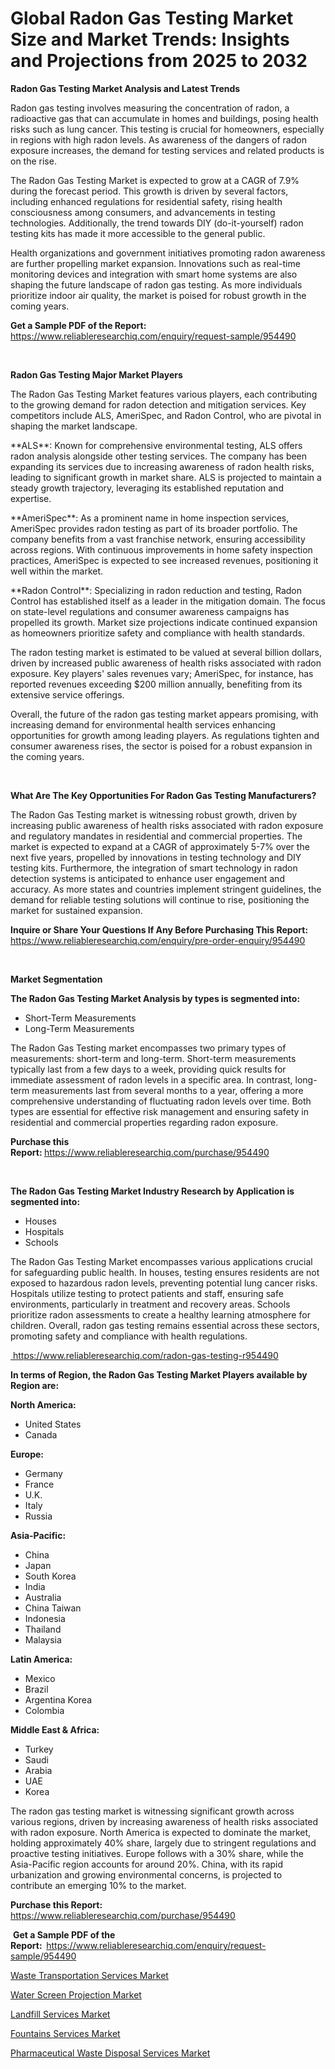 <p><h1>Global Radon Gas Testing Market Size and Market Trends: Insights and Projections from 2025 to 2032</h1></p><p><strong>Radon Gas Testing Market Analysis and Latest Trends</strong></p>
<p><p>Radon gas testing involves measuring the concentration of radon, a radioactive gas that can accumulate in homes and buildings, posing health risks such as lung cancer. This testing is crucial for homeowners, especially in regions with high radon levels. As awareness of the dangers of radon exposure increases, the demand for testing services and related products is on the rise. </p><p>The Radon Gas Testing Market is expected to grow at a CAGR of 7.9% during the forecast period. This growth is driven by several factors, including enhanced regulations for residential safety, rising health consciousness among consumers, and advancements in testing technologies. Additionally, the trend towards DIY (do-it-yourself) radon testing kits has made it more accessible to the general public. </p><p>Health organizations and government initiatives promoting radon awareness are further propelling market expansion. Innovations such as real-time monitoring devices and integration with smart home systems are also shaping the future landscape of radon gas testing. As more individuals prioritize indoor air quality, the market is poised for robust growth in the coming years.</p></p>
<p><strong>Get a Sample PDF of the Report:&nbsp;</strong> <a href="https://www.reliableresearchiq.com/enquiry/request-sample/954490?utm_campaign=1870&utm_medium=2&utm_source=Github&utm_content=ia&utm_term=07032025&utm_id=radon-gas-testing">https://www.reliableresearchiq.com/enquiry/request-sample/954490</a></p>
<p>&nbsp;</p>
<p><strong>Radon Gas Testing Major Market Players</strong></p>
<p><p>The Radon Gas Testing Market features various players, each contributing to the growing demand for radon detection and mitigation services. Key competitors include ALS, AmeriSpec, and Radon Control, who are pivotal in shaping the market landscape.</p><p>**ALS**: Known for comprehensive environmental testing, ALS offers radon analysis alongside other testing services. The company has been expanding its services due to increasing awareness of radon health risks, leading to significant growth in market share. ALS is projected to maintain a steady growth trajectory, leveraging its established reputation and expertise.</p><p>**AmeriSpec**: As a prominent name in home inspection services, AmeriSpec provides radon testing as part of its broader portfolio. The company benefits from a vast franchise network, ensuring accessibility across regions. With continuous improvements in home safety inspection practices, AmeriSpec is expected to see increased revenues, positioning it well within the market.</p><p>**Radon Control**: Specializing in radon reduction and testing, Radon Control has established itself as a leader in the mitigation domain. The focus on state-level regulations and consumer awareness campaigns has propelled its growth. Market size projections indicate continued expansion as homeowners prioritize safety and compliance with health standards.</p><p>The radon testing market is estimated to be valued at several billion dollars, driven by increased public awareness of health risks associated with radon exposure. Key players' sales revenues vary; AmeriSpec, for instance, has reported revenues exceeding $200 million annually, benefiting from its extensive service offerings.</p><p>Overall, the future of the radon gas testing market appears promising, with increasing demand for environmental health services enhancing opportunities for growth among leading players. As regulations tighten and consumer awareness rises, the sector is poised for a robust expansion in the coming years.</p></p>
<p>&nbsp;</p>
<p><strong>What Are The Key Opportunities For Radon Gas Testing Manufacturers?</strong></p>
<p><p>The Radon Gas Testing market is witnessing robust growth, driven by increasing public awareness of health risks associated with radon exposure and regulatory mandates in residential and commercial properties. The market is expected to expand at a CAGR of approximately 5-7% over the next five years, propelled by innovations in testing technology and DIY testing kits. Furthermore, the integration of smart technology in radon detection systems is anticipated to enhance user engagement and accuracy. As more states and countries implement stringent guidelines, the demand for reliable testing solutions will continue to rise, positioning the market for sustained expansion.</p></p>
<p><strong>Inquire or Share Your Questions If Any Before Purchasing This Report:</strong> <a href="https://www.reliableresearchiq.com/enquiry/pre-order-enquiry/954490?utm_campaign=1870&utm_medium=2&utm_source=Github&utm_content=ia&utm_term=07032025&utm_id=radon-gas-testing">https://www.reliableresearchiq.com/enquiry/pre-order-enquiry/954490</a></p>
<p>&nbsp;</p>
<p><strong>Market Segmentation</strong></p>
<p><strong>The Radon Gas Testing Market Analysis by types is segmented into:</strong></p>
<p><ul><li>Short-Term Measurements</li><li>Long-Term Measurements</li></ul></p>
<p><p>The Radon Gas Testing market encompasses two primary types of measurements: short-term and long-term. Short-term measurements typically last from a few days to a week, providing quick results for immediate assessment of radon levels in a specific area. In contrast, long-term measurements last from several months to a year, offering a more comprehensive understanding of fluctuating radon levels over time. Both types are essential for effective risk management and ensuring safety in residential and commercial properties regarding radon exposure.</p></p>
<p><strong>Purchase this Report:&nbsp;</strong><a href="https://www.reliableresearchiq.com/purchase/954490?utm_campaign=1870&utm_medium=2&utm_source=Github&utm_content=ia&utm_term=07032025&utm_id=radon-gas-testing">https://www.reliableresearchiq.com/purchase/954490</a></p>
<p>&nbsp;</p>
<p><strong>The Radon Gas Testing Market Industry Research by Application is segmented into:</strong></p>
<p><ul><li>Houses</li><li>Hospitals</li><li>Schools</li></ul></p>
<p><p>The Radon Gas Testing Market encompasses various applications crucial for safeguarding public health. In houses, testing ensures residents are not exposed to hazardous radon levels, preventing potential lung cancer risks. Hospitals utilize testing to protect patients and staff, ensuring safe environments, particularly in treatment and recovery areas. Schools prioritize radon assessments to create a healthy learning atmosphere for children. Overall, radon gas testing remains essential across these sectors, promoting safety and compliance with health regulations.</p></p>
<p><a href="https://www.reliableresearchiq.com/radon-gas-testing-r954490?utm_campaign=1870&utm_medium=2&utm_source=Github&utm_content=ia&utm_term=07032025&utm_id=radon-gas-testing">&nbsp;https://www.reliableresearchiq.com/radon-gas-testing-r954490</a></p>
<p><strong>In terms of Region, the Radon Gas Testing Market Players available by Region are:</strong></p>
<p>
    <p> <strong> North America: </strong>
        <ul>
            <li>United States</li>
            <li>Canada</li>
        </ul>
        </p> 
    <p> <strong> Europe: </strong>
        <ul>
            <li>Germany</li>
            <li>France</li>
            <li>U.K.</li>
            <li>Italy</li>
            <li>Russia</li>
        </ul>
        </p> 
    <p> <strong> Asia-Pacific: </strong>
        <ul>
            <li>China</li>
            <li>Japan</li>
            <li>South Korea</li>
            <li>India</li>
            <li>Australia</li>
            <li>China Taiwan</li>
            <li>Indonesia</li>
            <li>Thailand</li>
            <li>Malaysia</li>
        </ul>
        </p> 
    <p> <strong> Latin America: </strong>
        <ul>
            <li>Mexico</li>
            <li>Brazil</li>
            <li>Argentina Korea</li>
            <li>Colombia</li>
        </ul>
        </p> 
    <p> <strong> Middle East & Africa: </strong>
        <ul>
            <li>Turkey</li>
            <li>Saudi</li>
            <li>Arabia</li>
            <li>UAE</li>
            <li>Korea</li>
        </ul>
    </p>
    </p>
<p><p>The radon gas testing market is witnessing significant growth across various regions, driven by increasing awareness of health risks associated with radon exposure. North America is expected to dominate the market, holding approximately 40% share, largely due to stringent regulations and proactive testing initiatives. Europe follows with a 30% share, while the Asia-Pacific region accounts for around 20%. China, with its rapid urbanization and growing environmental concerns, is projected to contribute an emerging 10% to the market.</p></p>
<p><strong>Purchase this Report: </strong><a href="https://www.reliableresearchiq.com/purchase/954490?utm_campaign=1870&utm_medium=2&utm_source=Github&utm_content=ia&utm_term=07032025&utm_id=radon-gas-testing">https://www.reliableresearchiq.com/purchase/954490</a></p>
<p>&nbsp;<strong>Get a Sample PDF of the Report:&nbsp;&nbsp;</strong><a href="https://www.reliableresearchiq.com/enquiry/request-sample/954490?utm_campaign=1870&utm_medium=2&utm_source=Github&utm_content=ia&utm_term=07032025&utm_id=radon-gas-testing">https://www.reliableresearchiq.com/enquiry/request-sample/954490</a></p>
<p><strong></strong></p>
<p><p><a href="https://github.com/fungkychiman/Market-Research-Report-List-1/blob/main/waste-transportation-services-market.md?utm_campaign=1870&utm_medium=2&utm_source=Github&utm_content=ia&utm_term=07032025&utm_id=radon-gas-testing">Waste Transportation Services Market</a></p><p><a href="https://github.com/yuukoleuda/Market-Research-Report-List-1/blob/main/water-screen-projection-market.md?utm_campaign=1870&utm_medium=2&utm_source=Github&utm_content=ia&utm_term=07032025&utm_id=radon-gas-testing">Water Screen Projection Market</a></p><p><a href="https://github.com/olesjaquah/Market-Research-Report-List-1/blob/main/landfill-services-market.md?utm_campaign=1870&utm_medium=2&utm_source=Github&utm_content=ia&utm_term=07032025&utm_id=radon-gas-testing">Landfill Services Market</a></p><p><a href="https://github.com/marteyfito9/Market-Research-Report-List-1/blob/main/fountains-services-market.md?utm_campaign=1870&utm_medium=2&utm_source=Github&utm_content=ia&utm_term=07032025&utm_id=radon-gas-testing">Fountains Services Market</a></p><p><a href="https://github.com/kitsossadien/Market-Research-Report-List-1/blob/main/pharmaceutical-waste-disposal-services-market.md?utm_campaign=1870&utm_medium=2&utm_source=Github&utm_content=ia&utm_term=07032025&utm_id=radon-gas-testing">Pharmaceutical Waste Disposal Services Market</a></p></p>